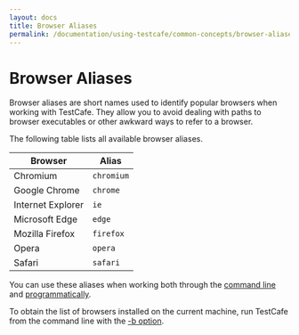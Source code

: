 ```yaml
---
layout: docs
title: Browser Aliases
permalink: /documentation/using-testcafe/common-concepts/browser-aliases.html
---
```

# Browser Aliases

Browser aliases are short names used to identify popular browsers when working with TestCafe.
They allow you to avoid dealing with paths to browser executables or other awkward ways to refer to a browser.

The following table lists all available browser aliases.

Browser           | Alias
----------------- | ----------
Chromium          | `chromium`
Google Chrome     | `chrome`
Internet Explorer | `ie`
Microsoft Edge    | `edge`
Mozilla Firefox   | `firefox`
Opera             | `opera`
Safari            | `safari`

You can use these aliases when working both through the [command line](../command-line-interface.md#local-browsers)
and [programmatically](../programming-interface/runner.md#browsers).

To obtain the list of browsers installed on the current machine, run TestCafe
from the command line with the [-b option](../command-line-interface.md#-b---list-browsers).